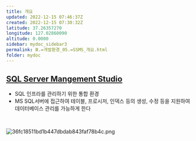 ```yaml
---
title: 개요
updated: 2022-12-15 07:46:37Z
created: 2022-12-15 07:30:32Z
latitude: 37.26357270
longitude: 127.02860090
altitude: 0.0000
sidebar: mydoc_sidebar3
permalink: Ⅲ.=개발환경_05.=SSMS_개요.html
folder: mydoc
---
```


## [SQL Server Mangement Studio](https://learn.microsoft.com/ko-kr/sql/ssms/download-sql-server-management-studio-ssms?view=sql-server-ver16)
- SQL 인프라를 관리하기 위한 통합 환경
- MS SQL서버에 접근하여 테이블, 프로시저, 인덱스 등의 생성, 수정 등을 지원하여 데이터베이스 관리를 가능하게 한다
<br>

![36fc18511bd1b447dbdab843faf78b4c.png](../../resources/36fc18511bd1b447dbdab843faf78b4c.png)
